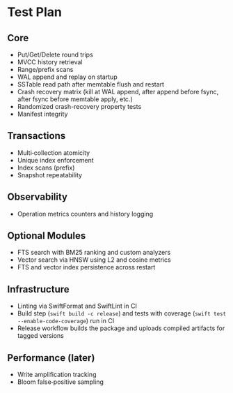 # Test Plan

## Core
- Put/Get/Delete round trips
- MVCC history retrieval
- Range/prefix scans
- WAL append and replay on startup
- SSTable read path after memtable flush and restart
- Crash recovery matrix (kill at WAL append, after append before fsync, after fsync before memtable apply, etc.)
- Randomized crash-recovery property tests
- Manifest integrity

## Transactions
- Multi‑collection atomicity
- Unique index enforcement
- Index scans (prefix)
- Snapshot repeatability

## Observability
- Operation metrics counters and history logging

## Optional Modules
- FTS search with BM25 ranking and custom analyzers
- Vector search via HNSW using L2 and cosine metrics
- FTS and vector index persistence across restart

## Infrastructure
- Linting via SwiftFormat and SwiftLint in CI
- Build step (`swift build -c release`) and tests with coverage (`swift test --enable-code-coverage`) run in CI
- Release workflow builds the package and uploads compiled artifacts for tagged versions

## Performance (later)
- Write amplification tracking
- Bloom false‑positive sampling
